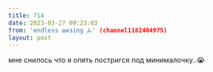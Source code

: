 ```yaml
---
title: 714
date: 2023-03-27 09:23:03
from: 'endless шизing ⍼' (channel1162404975)
layout: post
---
```


мне снилось что я опять постригся под минималочку..😭
